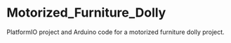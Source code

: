 # Motorized_Furniture_Dolly
PlatformIO project and Arduino code for a motorized furniture dolly project.
